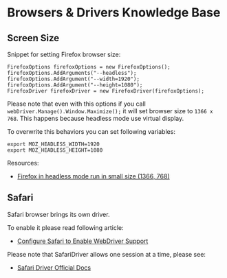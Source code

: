 # Browsers & Drivers Knowledge Base

## Screen Size

Snippet for setting Firefox browser size:
```
FirefoxOptions firefoxOptions = new FirefoxOptions();
firefoxOptions.AddArguments("--headless");
firefoxOptions.AddArgument("--width=1920");
firefoxOptions.AddArgument("--height=1080");
FirefoxDriver firefoxDriver = new FirefoxDriver(firefoxOptions);
```
Please note that even with this options if you call `webDriver.Manage().Window.Maximize();` it will set browser size to `1366 x 768`.
This happens because headless mode use virtual display.

<p>To overwrite this behaviors you can set following variables:

```
export MOZ_HEADLESS_WIDTH=1920
export MOZ_HEADLESS_HEIGHT=1080
```

Resources:
- [Firefox in headless mode run in small size (1366, 768)](https://github.com/mozilla/geckodriver/issues/1354)

## Safari

Safari browser brings its own driver.

To enable it please read following article:
- [Configure Safari to Enable WebDriver Support](https://developer.apple.com/documentation/webkit/testing_with_webdriver_in_safari)

Please note that SafariDriver allows one session at a time, please see:
- [Safari Driver Official Docs](https://developer.apple.com/documentation/webkit/about_webdriver_for_safari)